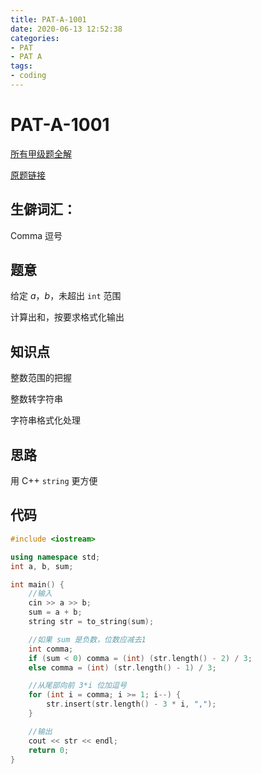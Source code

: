 ```yaml
---
title: PAT-A-1001
date: 2020-06-13 12:52:38
categories: 
- PAT
- PAT A
tags: 
- coding
---
```


# PAT-A-1001

[所有甲级题全解](https://github.com/Squ1rrel-K/PAT-A-CPP)

[原题链接](https://pintia.cn/problem-sets/994805342720868352/problems/994805528788582400)

## 生僻词汇：

Comma 逗号

## 题意

给定 $a$，$b$，未超出 `int` 范围

计算出和，按要求格式化输出

## 知识点

整数范围的把握

整数转字符串

字符串格式化处理

## 思路

用 C++ `string` 更方便

## 代码

```c++
#include <iostream>

using namespace std;
int a, b, sum;

int main() {
    //输入
    cin >> a >> b;
    sum = a + b;
    string str = to_string(sum);

    //如果 sum 是负数，位数应减去1
    int comma;
    if (sum < 0) comma = (int) (str.length() - 2) / 3;
    else comma = (int) (str.length() - 1) / 3;

    //从尾部向前 3*i 位加逗号
    for (int i = comma; i >= 1; i--) {
        str.insert(str.length() - 3 * i, ",");
    }

    //输出
    cout << str << endl;
    return 0;
}

```


